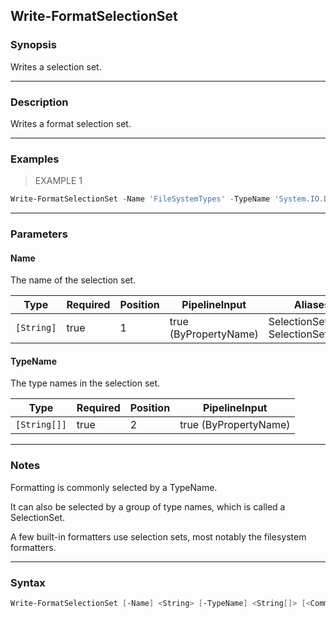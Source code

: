 Write-FormatSelectionSet
------------------------

### Synopsis
Writes a selection set.

---

### Description

Writes a format selection set.

---

### Examples
> EXAMPLE 1

```PowerShell
Write-FormatSelectionSet -Name 'FileSystemTypes' -TypeName 'System.IO.DirectoryInfo', 'System.IO.FileInfo'
```

---

### Parameters
#### **Name**
The name of the selection set.

|Type      |Required|Position|PipelineInput        |Aliases                          |
|----------|--------|--------|---------------------|---------------------------------|
|`[String]`|true    |1       |true (ByPropertyName)|SelectionSetName<br/>SelectionSet|

#### **TypeName**
The type names in the selection set.

|Type        |Required|Position|PipelineInput        |
|------------|--------|--------|---------------------|
|`[String[]]`|true    |2       |true (ByPropertyName)|

---

### Notes
Formatting is commonly selected by a TypeName.

It can also be selected by a group of type names, which is called a SelectionSet.

A few built-in formatters use selection sets, most notably the filesystem formatters.

---

### Syntax
```PowerShell
Write-FormatSelectionSet [-Name] <String> [-TypeName] <String[]> [<CommonParameters>]
```
